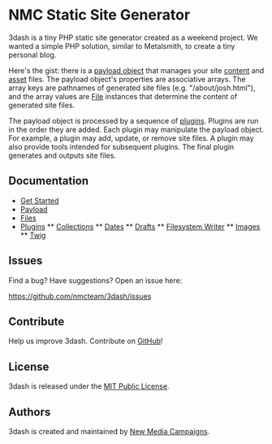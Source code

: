 # NMC Static Site Generator

3dash is a tiny PHP static site generator created as a weekend project. We wanted 
a simple PHP solution, similar to Metalsmith, to create a tiny personal blog.

Here's the gist: there is a [payload object](./docs/payload.md) that manages your 
site [content](./docs/files.md#content-files) and [asset](./docs/files.md#asset-files)
files. The payload object's properties are associative arrays. The array keys are 
pathnames of generated site files (e.g. "/about/josh.html"), and the array values are 
[File](./docs/files.md#the-file-class) instances that determine the content of 
generated site files.

The payload object is processed by a sequence of [plugins](./docs/plugins.md). Plugins 
are run in the order they are added. Each plugin may manipulate the payload object. 
For example, a plugin may add, update, or remove site files. A plugin may also provide 
tools intended for subsequent plugins. The final plugin generates and outputs site files.

## Documentation

* [Get Started](./docs/get-started.md)
* [Payload](./docs/payload.md)
* [Files](./docs/files.md)
* [Plugins](./docs/plugins.md)
** [Collections](./docs/plugins/collections.md)
** [Dates](./docs/plugins/dates.md)
** [Drafts](./docs/plugins/drafts.md)
** [Filesystem Writer](./docs/plugins/filesystem-writer.md)
** [Images](./docs/plugins/images.md)
** [Twig](./docs/plugins/twig.md)

## Issues

Find a bug? Have suggestions? Open an issue here:

<https://github.com/nmcteam/3dash/issues>

## Contribute

Help us improve 3dash. Contribute on [GitHub](https://github.com/nmcteam/3dash)!

## License

3dash is released under the [MIT Public License](./LICENSE).

## Authors

3dash is created and maintained by [New Media Campaigns](https://www.newmediacampaigns.com).
